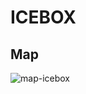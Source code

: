 # ICEBOX

## Map

![map-icebox](https://cdnportal.mobalytics.gg/production/2020/10/747df2bc-icebox_callouts-1-971x1024.jpg)
